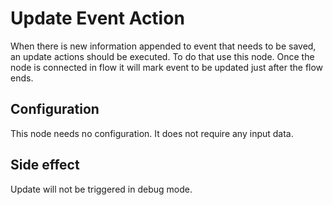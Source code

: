 # Update Event Action

When there is new information appended to event that needs to be saved, an update actions should be executed. 
To do that use this node. Once the node is connected in flow it will mark event to be updated just after the flow ends.   

## Configuration

This node needs no configuration. It does not require any input data. 

## Side effect

Update will not be triggered in debug mode.

